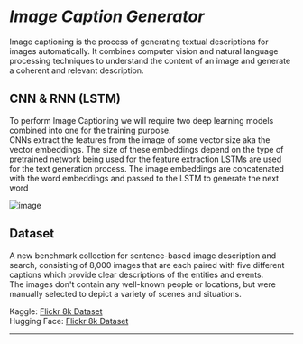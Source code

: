 # ***Image Caption Generator***

Image captioning is the process of generating textual descriptions for images
automatically. It combines computer vision and natural language processing techniques to
understand the content of an image and generate a coherent and relevant description.

## CNN & RNN (LSTM)

To perform Image Captioning we will require two deep learning models combined into one for the training purpose. <br>
CNNs extract the features from the image of some vector size aka the vector embeddings. The size of these embeddings depend on the type of pretrained network being used for the feature extraction
LSTMs are used for the text generation process. The image embeddings are concatenated with the word embeddings and passed to the LSTM to generate the next word <br>

![image](https://github.com/YoussefAboelwafa/Image-Caption-Generator/assets/96186143/9a0cdfca-e1f0-4284-b54d-6566b7776b3e)


## Dataset

A new benchmark collection for sentence-based image description and search, consisting of 8,000 images that are each paired with five different captions which provide clear descriptions of the entities and events. <br>
The images don't contain any well-known people or locations, but were manually selected to depict a variety of scenes and situations. <br>

Kaggle: [Flickr 8k Dataset](https://www.kaggle.com/datasets/adityajn105/flickr8k) <br>
Hugging Face: [Flickr 8k Dataset](https://huggingface.co/datasets/jxie/flickr8k)

<hr>
